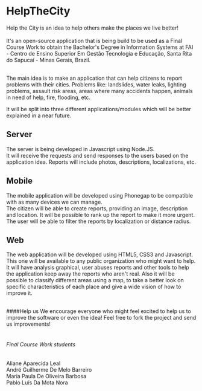 # HelpTheCity

Help the City is an idea to help others make the places we live better!<br/>
<br/>
It's an open-source application that is being build to be used as a Final Course Work
to obtain the Bachelor's Degree in Information Systems at FAI - Centro de Ensino Superior
Em Gestão Tecnologia e Educação, Santa Rita do Sapucaí - Minas Gerais, Brazil.<br/>
<br/>

The main idea is to make an application that can help citizens to report problems with their cities.
Problems like: landslides, water leaks, lighting problems, assault risk areas, areas where many accidents happen,
animals in need of help, fire, flooding, etc.

It will be split into three different applications/modules which will be better explained in a near future.

## Server 
The server is being developed in Javascript using Node.JS.<br/>
It will receive the requests and send responses to the users
based on the application idea. Reports will include photos, descriptions, localizations, etc.

## Mobile
The mobile application will be developed using Phonegap to be compatible with as many devices we can manage.<br/>
The citizen will be able to create reports, providing an image, description and location. It will be possible to rank up
the report to make it more urgent. The user will be able to filter the reports by localization or distance radius.

## Web
The web application will be developed using HTML5, CSS3 and Javascript.<br/>
This one will be available to any public organization who might want to help. It will have analysis graphical,
user abuses reports and other tools to help the application keep away the reports who aren't real. Also it will be possible
to classify different areas using a map, to take a better look on specific characteristics of each place and give a
wide vision of how to improve it.<br/>
<br/>

####Help us
We encourage everyone who might feel excited to help us to improve the software or even the idea! Feel free to fork the
project and send us improvements!<br/>
<br/>

###### Final Course Work students
Aliane Aparecida Leal<br/>
André Guilherme De Melo Barreiro<br/>
Maria Paula De Oliveira Barbosa<br/>
Pablo Luís Da Mota Nora<br/>